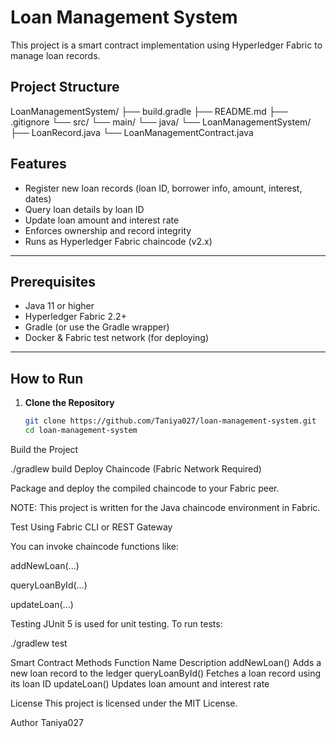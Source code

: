 # Loan Management System
This project is a smart contract implementation using Hyperledger Fabric to manage loan records.

## Project Structure
LoanManagementSystem/
├── build.gradle
├── README.md
├── .gitignore
└── src/
     └── main/
          └── java/
               └── LoanManagementSystem/
                      ├── LoanRecord.java
                          └── LoanManagementContract.java

## Features

- Register new loan records (loan ID, borrower info, amount, interest, dates)
- Query loan details by loan ID
- Update loan amount and interest rate
- Enforces ownership and record integrity
- Runs as Hyperledger Fabric chaincode (v2.x)

---

## Prerequisites

- Java 11 or higher
- Hyperledger Fabric 2.2+
- Gradle (or use the Gradle wrapper)
- Docker & Fabric test network (for deploying)

---

## How to Run

1. **Clone the Repository**

   ```bash
   git clone https://github.com/Taniya027/loan-management-system.git
   cd loan-management-system
Build the Project

./gradlew build
Deploy Chaincode (Fabric Network Required)

Package and deploy the compiled chaincode to your Fabric peer.

NOTE: This project is written for the Java chaincode environment in Fabric.

Test Using Fabric CLI or REST Gateway

You can invoke chaincode functions like:

addNewLoan(...)

queryLoanById(...)

updateLoan(...)

Testing
JUnit 5 is used for unit testing. To run tests:

./gradlew test

Smart Contract Methods
Function Name	Description
addNewLoan()	Adds a new loan record to the ledger
queryLoanById()	Fetches a loan record using its loan ID
updateLoan()	Updates loan amount and interest rate

License
This project is licensed under the MIT License.

Author
Taniya027
